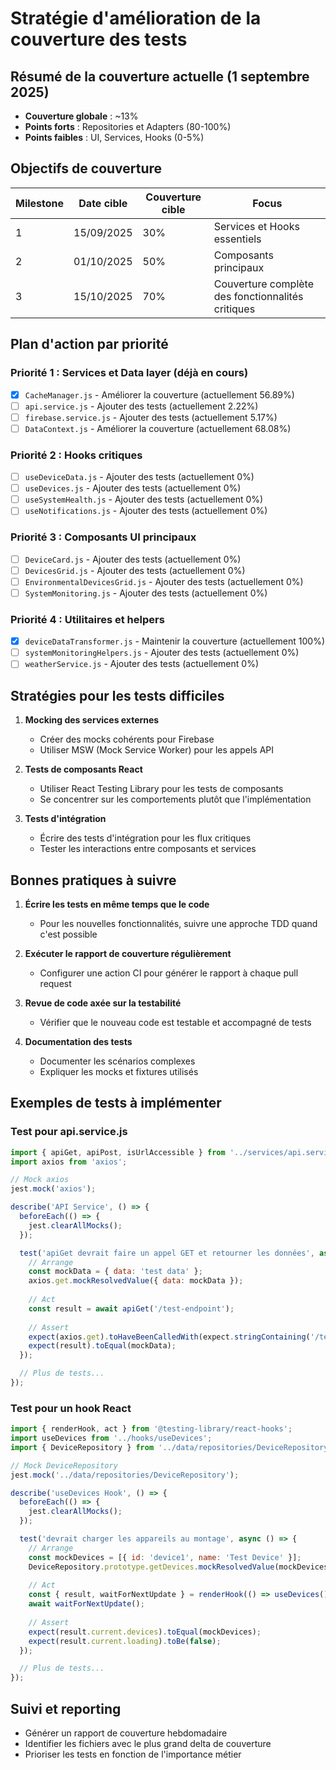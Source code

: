 # Stratégie d'amélioration de la couverture des tests

## Résumé de la couverture actuelle (1 septembre 2025)

- **Couverture globale** : ~13%
- **Points forts** : Repositories et Adapters (80-100%)
- **Points faibles** : UI, Services, Hooks (0-5%)

## Objectifs de couverture

| Milestone | Date cible | Couverture cible | Focus |
|-----------|------------|------------------|-------|
| 1         | 15/09/2025 | 30%              | Services et Hooks essentiels |
| 2         | 01/10/2025 | 50%              | Composants principaux |
| 3         | 15/10/2025 | 70%              | Couverture complète des fonctionnalités critiques |

## Plan d'action par priorité

### Priorité 1 : Services et Data layer (déjà en cours)

- [x] `CacheManager.js` - Améliorer la couverture (actuellement 56.89%)
- [ ] `api.service.js` - Ajouter des tests (actuellement 2.22%)
- [ ] `firebase.service.js` - Ajouter des tests (actuellement 5.17%)
- [ ] `DataContext.js` - Améliorer la couverture (actuellement 68.08%)

### Priorité 2 : Hooks critiques

- [ ] `useDeviceData.js` - Ajouter des tests (actuellement 0%)
- [ ] `useDevices.js` - Ajouter des tests (actuellement 0%)
- [ ] `useSystemHealth.js` - Ajouter des tests (actuellement 0%)
- [ ] `useNotifications.js` - Ajouter des tests (actuellement 0%)

### Priorité 3 : Composants UI principaux

- [ ] `DeviceCard.js` - Ajouter des tests (actuellement 0%)
- [ ] `DevicesGrid.js` - Ajouter des tests (actuellement 0%)
- [ ] `EnvironmentalDevicesGrid.js` - Ajouter des tests (actuellement 0%)
- [ ] `SystemMonitoring.js` - Ajouter des tests (actuellement 0%)

### Priorité 4 : Utilitaires et helpers

- [x] `deviceDataTransformer.js` - Maintenir la couverture (actuellement 100%)
- [ ] `systemMonitoringHelpers.js` - Ajouter des tests (actuellement 0%)
- [ ] `weatherService.js` - Ajouter des tests (actuellement 0%)

## Stratégies pour les tests difficiles

1. **Mocking des services externes**
   - Créer des mocks cohérents pour Firebase
   - Utiliser MSW (Mock Service Worker) pour les appels API

2. **Tests de composants React**
   - Utiliser React Testing Library pour les tests de composants
   - Se concentrer sur les comportements plutôt que l'implémentation

3. **Tests d'intégration**
   - Écrire des tests d'intégration pour les flux critiques
   - Tester les interactions entre composants et services

## Bonnes pratiques à suivre

1. **Écrire les tests en même temps que le code**
   - Pour les nouvelles fonctionnalités, suivre une approche TDD quand c'est possible

2. **Exécuter le rapport de couverture régulièrement**
   - Configurer une action CI pour générer le rapport à chaque pull request

3. **Revue de code axée sur la testabilité**
   - Vérifier que le nouveau code est testable et accompagné de tests

4. **Documentation des tests**
   - Documenter les scénarios complexes
   - Expliquer les mocks et fixtures utilisés

## Exemples de tests à implémenter

### Test pour api.service.js

```javascript
import { apiGet, apiPost, isUrlAccessible } from '../services/api.service';
import axios from 'axios';

// Mock axios
jest.mock('axios');

describe('API Service', () => {
  beforeEach(() => {
    jest.clearAllMocks();
  });

  test('apiGet devrait faire un appel GET et retourner les données', async () => {
    // Arrange
    const mockData = { data: 'test data' };
    axios.get.mockResolvedValue({ data: mockData });
    
    // Act
    const result = await apiGet('/test-endpoint');
    
    // Assert
    expect(axios.get).toHaveBeenCalledWith(expect.stringContaining('/test-endpoint'), expect.any(Object));
    expect(result).toEqual(mockData);
  });

  // Plus de tests...
});
```

### Test pour un hook React

```javascript
import { renderHook, act } from '@testing-library/react-hooks';
import useDevices from '../hooks/useDevices';
import { DeviceRepository } from '../data/repositories/DeviceRepository';

// Mock DeviceRepository
jest.mock('../data/repositories/DeviceRepository');

describe('useDevices Hook', () => {
  beforeEach(() => {
    jest.clearAllMocks();
  });

  test('devrait charger les appareils au montage', async () => {
    // Arrange
    const mockDevices = [{ id: 'device1', name: 'Test Device' }];
    DeviceRepository.prototype.getDevices.mockResolvedValue(mockDevices);
    
    // Act
    const { result, waitForNextUpdate } = renderHook(() => useDevices());
    await waitForNextUpdate();
    
    // Assert
    expect(result.current.devices).toEqual(mockDevices);
    expect(result.current.loading).toBe(false);
  });

  // Plus de tests...
});
```

## Suivi et reporting

- Générer un rapport de couverture hebdomadaire
- Identifier les fichiers avec le plus grand delta de couverture
- Prioriser les tests en fonction de l'importance métier
